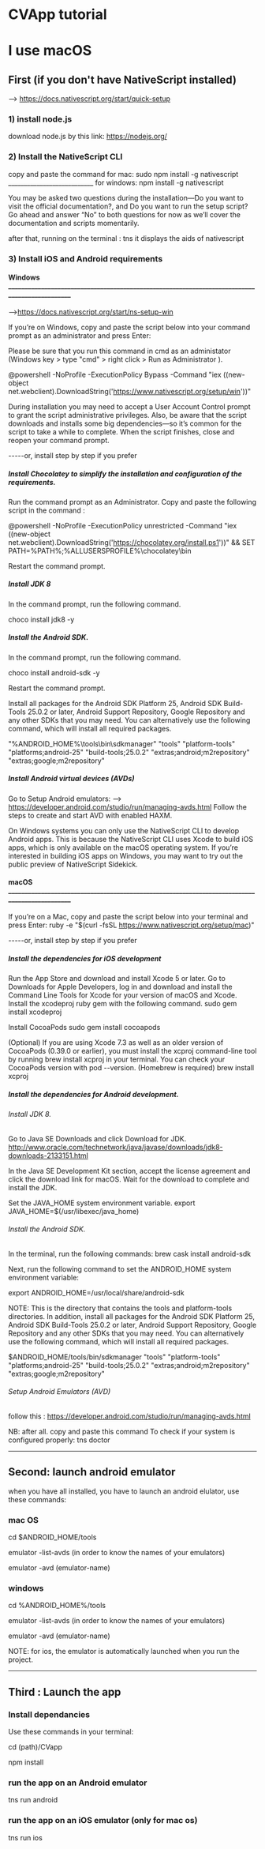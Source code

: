 # CVApp tutorial






# I use macOS



## First (if you don't have NativeScript installed)
--> https://docs.nativescript.org/start/quick-setup


### 1) install node.js
download node.js by this link:  https://nodejs.org/


### 2) Install the NativeScript CLI
copy and paste the command for mac: sudo npm install -g nativescript
___________________________ for windows: npm install -g nativescript

You may be asked two questions during the installation—Do you want to visit the official documentation?, and Do you want to run the setup script? Go ahead and answer “No” to both questions for now as we’ll cover the documentation and scripts momentarily.

after that, running on the terminal : tns
it displays the aids of nativescript


### 3) Install iOS and Android requirements

#### Windows ______________________________________________________________________________________________

-->https://docs.nativescript.org/start/ns-setup-win

If you’re on Windows, copy and paste the script below into your command prompt as an administrator and press Enter:

Please be sure that you run this command in cmd as an administator (Windows key > type "cmd" > right click > Run as Administrator ).

@powershell -NoProfile -ExecutionPolicy Bypass -Command "iex ((new-object net.webclient).DownloadString('https://www.nativescript.org/setup/win'))"

During installation you may need to accept a User Account Control prompt to grant the script administrative privileges. Also, be aware that the script downloads and installs some big dependencies—so it’s common for the script to take a while to complete. When the script finishes, close and reopen your command prompt.


-----or, install step by step if you prefer


##### Install Chocolatey to simplify the installation and configuration of the requirements.

Run the command prompt as an Administrator.
Copy and paste the following script in the command :

@powershell -NoProfile -ExecutionPolicy unrestricted -Command "iex ((new-object net.webclient).DownloadString('https://chocolatey.org/install.ps1'))" && SET PATH=%PATH%;%ALLUSERSPROFILE%\chocolatey\bin

Restart the command prompt.

##### Install JDK 8

In the command prompt, run the following command.

choco install jdk8 -y

##### Install the Android SDK.

In the command prompt, run the following command.

choco install android-sdk -y

Restart the command prompt.

Install all packages for the Android SDK Platform 25, Android SDK Build-Tools 25.0.2 or later, Android Support Repository, Google Repository and any other SDKs that you may need. You can alternatively use the following command, which will install all required packages.

"%ANDROID_HOME%\tools\bin\sdkmanager" "tools" "platform-tools" "platforms;android-25" "build-tools;25.0.2" "extras;android;m2repository" "extras;google;m2repository"


##### Install Android virtual devices (AVDs)

Go to Setup Android emulators: --> https://developer.android.com/studio/run/managing-avds.html
Follow the steps to create and start AVD with enabled HAXM.


On Windows systems you can only use the NativeScript CLI to develop Android apps. This is because the NativeScript CLI uses Xcode to build iOS apps, which is only available on the macOS operating system. If you’re interested in building iOS apps on Windows, you may want to try out the public preview of NativeScript Sidekick.


#### macOS ______________________________________________________________________________________________


If you’re on a Mac, copy and paste the script below into your terminal and press Enter:
ruby -e "$(curl -fsSL https://www.nativescript.org/setup/mac)"

-----or, install step by step if you prefer


##### Install the dependencies for iOS development

Run the App Store and download and install Xcode 5 or later.
Go to Downloads for Apple Developers, log in and download and install the Command Line Tools for Xcode for your version of macOS and Xcode.
Install the xcodeproj ruby gem with the following command.
sudo gem install xcodeproj

Install CocoaPods
sudo gem install cocoapods

(Optional) If you are using Xcode 7.3 as well as an older version of CocoaPods (0.39.0 or earlier), you must install the xcproj command-line tool by running brew install xcproj in your terminal. You can check your CocoaPods version with pod --version. (Homebrew is required)
brew install xcproj

##### Install the dependencies for Android development.

###### Install JDK 8.
Go to Java SE Downloads and click Download for JDK.   http://www.oracle.com/technetwork/java/javase/downloads/jdk8-downloads-2133151.html

In the Java SE Development Kit section, accept the license agreement and click the download link for macOS.
Wait for the download to complete and install the JDK.

Set the JAVA_HOME system environment variable.
export JAVA_HOME=$(/usr/libexec/java_home)

###### Install the Android SDK.

In the terminal, run the following commands:
brew cask install android-sdk

Next, run the following command to set the ANDROID_HOME system environment variable:

export ANDROID_HOME=/usr/local/share/android-sdk

NOTE: This is the directory that contains the tools and platform-tools directories.
In addition, install all packages for the Android SDK Platform 25, Android SDK Build-Tools 25.0.2 or later, Android Support Repository, Google Repository and any other SDKs that you may need. You can alternatively use the following command, which will install all required packages.

$ANDROID_HOME/tools/bin/sdkmanager "tools" "platform-tools" "platforms;android-25" "build-tools;25.0.2" "extras;android;m2repository" "extras;google;m2repository"

###### Setup Android Emulators (AVD)

follow this : https://developer.android.com/studio/run/managing-avds.html







NB: after all. copy and paste this command To check if your system is configured properly: tns doctor

------------------------------------------------------------------------------------------------------------------------




## Second: launch android emulator
when you have all installed, you have to launch an android elulator, use these commands:
### mac OS
cd $ANDROID_HOME/tools

emulator -list-avds (in order to know the names of your emulators)

emulator -avd (emulator-name)

### windows
cd %ANDROID_HOME%/tools

emulator -list-avds (in order to know the names of your emulators)

emulator -avd (emulator-name)


NOTE: for ios, the emulator is  automatically launched when you run the project.


---------------------------------------------------------------------------------------------------------------------------


## Third : Launch the app

### Install dependancies
Use these commands in your terminal:

cd (path)/CVapp

npm install

### run the app on an Android emulator
tns run android

### run the app on an iOS emulator (only for mac os)
tns run ios



